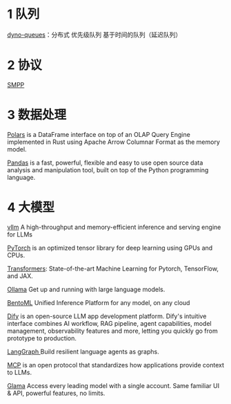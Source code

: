 # 1 队列
[dyno-queues](https://github.com/Netflix/dyno-queues)：分布式 优先级队列 基于时间的队列（延迟队列）

# 2 协议
[SMPP](https://smpp.org/)

# 3 数据处理
[Polars](https://github.com/pola-rs/polars) is a DataFrame interface on top of an OLAP Query Engine implemented in Rust using Apache Arrow Columnar Format as the memory model.

[Pandas](https://pandas.pydata.org/) is a fast, powerful, flexible and easy to use open source data analysis and manipulation tool,
built on top of the Python programming language.

# 4 大模型
[vllm](https://github.com/vllm-project/vllm) A high-throughput and memory-efficient inference and serving engine for LLMs

[PyTorch](https://pytorch.org/) is an optimized tensor library for deep learning using GPUs and CPUs.

[Transformers](https://huggingface.co/docs/transformers/index): State-of-the-art Machine Learning for Pytorch, TensorFlow, and JAX.

[Ollama](https://github.com/ollama/ollama) Get up and running with large language models.

[BentoML](https://www.bentoml.com/) Unified Inference Platform for any model, on any cloud

[Dify](https://github.com/langgenius/dify) is an open-source LLM app development platform. Dify's intuitive interface combines AI workflow, RAG pipeline, agent capabilities, model management, observability features and more, letting you quickly go from prototype to production.

[LangGraph ](https://github.com/langchain-ai/langgraph) Build resilient language agents as graphs.

[MCP](https://modelcontextprotocol.io/introduction) is an open protocol that standardizes how applications provide context to LLMs.

[Glama](https://glama.ai/chat) Access every leading model with a single account. Same familiar UI & API, powerful features, no limits.
